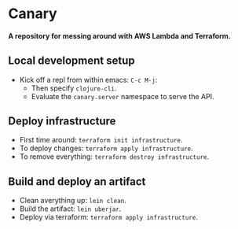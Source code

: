 # Canary

#### A repository for messing around with AWS Lambda and Terraform.

## Local development setup
- Kick off a repl from within emacs: `C-c M-j`:
  - Then specify `clojure-cli`.
  - Evaluate the `canary.server` namespace to serve the API.

## Deploy infrastructure
- First time around: `terraform init infrastructure`.
- To deploy changes: `terraform apply infrastructure`.
- To remove everything: `terraform destroy infrastructure`.

## Build and deploy an artifact
- Clean averything up: `lein clean`.
- Build the artifact: `lein uberjar`.
- Deploy via terraform: `terraform apply infrastructure`.
